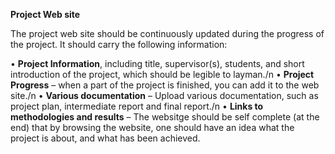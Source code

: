 **Project Web site**

The project web site should be continuously updated during the progress of
the project. It should carry the following information:

• **Project Information**, including title, supervisor(s), students, and
short introduction of the project, which should be legible to layman./n
• **Project Progress** – when a part of the project is finished, you can
add it to the web site./n
• **Various documentation** – Upload various documentation, such as
project plan, intermediate report and final report./n
• **Links to methodologies and results** – The websitge should be self
complete (at the end) that by browsing the website, one should have
an idea what the project is about, and what has been achieved.

